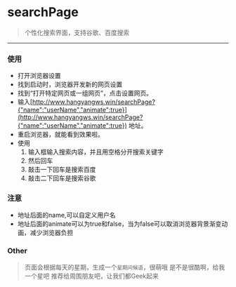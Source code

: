 # searchPage

> 个性化搜索界面，支持谷歌、百度搜索

---

### 使用

- 打开浏览器设置
- 找到启动时，浏览器开发新的网页设置
- 找到“打开特定网页或一组网页”，点击设置网页。
- 输入[http://www.hangyangws.win/searchPage?{"name":"userName","animate":true}](http://www.hangyangws.win/searchPage?{"name":"userName","animate":true}) 地址。
- 重启浏览器，就能看到效果啦。
- 使用
    1. 输入框输入搜索内容，并且用空格分开搜索关键字
    1. 然后回车
    1. 敲击一下回车是搜索百度
    1. 敲击二下回车是搜索谷歌


### 注意
- 地址后面的name,可以自定义用户名
- 地址后面的animate可以为true和false，当为false可以取消浏览器背景渐变动画，减少浏览器负担

### Other
> 页面会根据每天的星期，生成一个`星期问候语`，很萌哦
> 是不是很酷啊，给我一个星吧
> 推荐给周围朋友吧，让我们都Geek起来